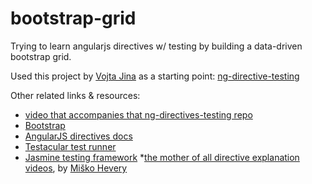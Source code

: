 bootstrap-grid
==============

Trying to learn angularjs directives w/ testing by building a data-driven bootstrap grid.

Used this project by [Vojta Jina](https://github.com/vojtajina "Vojta Jina on GitHub") as a starting point:
[ng-directive-testing](https://github.com/vojtajina/ng-directive-testing "ng-directive-testing")

Other related links & resources:
* [video that accompanies that ng-directives-testing repo](http://www.youtube.com/watch?v=rB5b67Cg6bc "Testing Directives")
* [Bootstrap](http://twitter.github.com/bootstrap/ "Twitter Bootstrap") 
* [AngularJS directives docs](http://docs.angularjs.org/guide/directive "AngularJS directives")
* [Testacular test runner](http://vojtajina.github.com/testacular/ "Testacular")
* [Jasmine testing framework](http://pivotal.github.com/jasmine/ "Jasmine")
*[the mother of all directive explanation videos](http://www.youtube.com/watch?v=WqmeI5fZcho "Writing Directives"), by [Miško Hevery](https://github.com/mhevery "Miško Hevery on GitHub")